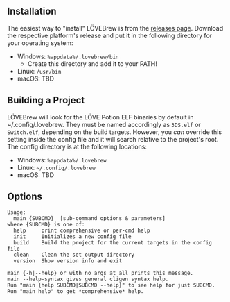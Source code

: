## Installation
The easiest way to "install" LÖVEBrew is from the [releases page](https://github.com/TurtleP/lovebrew/releases). Download the respective platform's release and put it in the following directory for your operating system:

- Windows: `%appdata%/.lovebrew/bin`
  - Create this directory and add it to your PATH!
- Linux: `/usr/bin`
- macOS: TBD

## Building a Project
LÖVEBrew will look for the LÖVE Potion ELF binaries by default in ~/.config/.lovebrew. They must be named accordingly as `3DS.elf` or `Switch.elf`, depending on the build targets.
However, you *can* override this setting inside the config file and it will search relative to the project's root. The config directory is at the following locations:

- Windows: `%appdata%/.lovebrew`
- Linux: `~/.config/.lovebrew`
- macOS: TBD

## Options
```
Usage:
  main {SUBCMD}  [sub-command options & parameters]
where {SUBCMD} is one of:
  help     print comprehensive or per-cmd help
  init     Initializes a new config file
  build    Build the project for the current targets in the config file
  clean    Clean the set output directory
  version  Show version info and exit

main {-h|--help} or with no args at all prints this message.
main --help-syntax gives general cligen syntax help.
Run "main {help SUBCMD|SUBCMD --help}" to see help for just SUBCMD.
Run "main help" to get *comprehensive* help.
```
